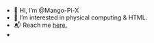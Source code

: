 <!DOCTYPE html>
- 👋 Hi, I’m @Mango-Pi-X
- 👀 I’m interested in physical computing & HTML.
- 📬 Reach me [here.](mailto:admin@mangopi.xyz)
- 

